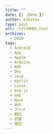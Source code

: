 ```yaml
---
title: ""
date: {{ .Date }}
author: eiKatou
type: post
url: /YYYYMMDD.html
archives:
  - 2020
tags:
  - Android
  - App
  - Apple
  - Arduino
  - AWS 
  - Dev
  - Java
  - Kotlin
  - Linux
  - Vue.js
  - GAE
  - News
  - Web
  - グルメ
  - 観光
  - 読書
  - 雑記
---
```



<!--more-->
